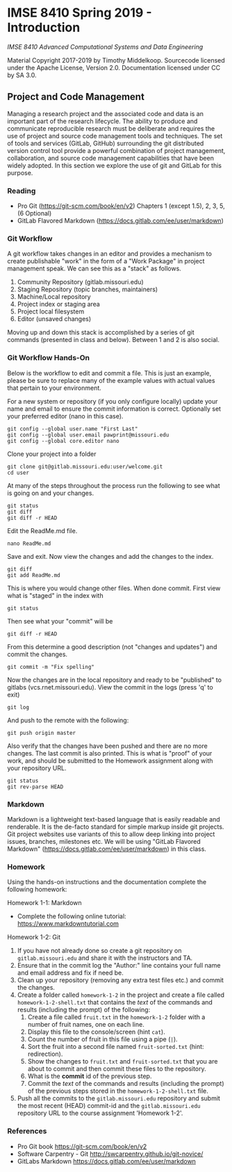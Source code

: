 # IMSE 8410 Spring 2019 - Introduction

*IMSE 8410 Advanced Computational Systems and Data Engineering*

Material Copyright 2017-2019 by Timothy Middelkoop.  Sourcecode
licensed under the Apache License, Version 2.0. Documentation licensed
under CC by SA 3.0.

## Project and Code Management

Managing a research project and the associated code and data is an
important part of the research lifecycle.  The ability to produce and
communicate reproducible research must be deliberate and requires the
use of project and source code management tools and techniques.  The
set of tools and services (GitLab, GitHub) surrounding the git
distributed version control tool provide a powerful combination of
project management, collaboration, and source code management
capabilities that have been widely adopted.  In this section we
explore the use of git and GitLab for this purpose.

### Reading

* Pro Git (https://git-scm.com/book/en/v2) Chapters 1 (except 1.5), 2, 3, 5, (6 Optional)
* GitLab Flavored Markdown (https://docs.gitlab.com/ee/user/markdown)

### Git Workflow
A git workflow takes changes in an editor and provides a mechanism to create publishable "work" in the form of a "Work Package" in project management speak.  We can see this as a "stack" as follows.

1. Community Repository (gitlab.missouri.edu)
2. Staging Repository (topic branches, maintainers)
3. Machine/Local repository
4. Project index or staging area
5. Project local filesystem
6. Editor (unsaved changes)

Moving up and down this stack is accomplished by a series of git commands (presented in class and below).  Between 1 and 2 is also social.

### Git Workflow Hands-On

Below is the workflow to edit and commit a file.  This is just an example, please be sure to replace many of the example values with actual values that pertain to your environment.

For a new system or repository (if you only configure locally) update your name and email to ensure the commit information is correct.  Optionally set your preferred editor (nano in this case).
```
git config --global user.name "First Last"
git config --global user.email pawprint@missouri.edu
git config --global core.editor nano
```

Clone your project into a folder
```
git clone git@gitlab.missouri.edu:user/welcome.git
cd user
```

At many of the steps throughout the process run the following to see what is going on and your changes.
```
git status
git diff
git diff -r HEAD
```

Edit the ReadMe.md file.
```
nano ReadMe.md
```

Save and exit.  Now view the changes and add the changes to the index.
```
git diff
git add ReadMe.md
```

This is where you would change other files.  When done commit.  First view what is "staged" in the index with

```
git status
```

Then see what your "commit" will be 

```
git diff -r HEAD
```

From this determine a good description (not "changes and updates") and commit the changes.

```
git commit -m "Fix spelling"
```

Now the changes are in the local repository and ready to be "published" to gitlabs (vcs.rnet.missouri.edu).  View the commit in the logs (press 'q' to exit)

```
git log
```

And push to the remote with the following:

```
git push origin master
```

Also verify that the changes have been pushed and there are no more changes.  The last commit is also printed.  This is what is "proof" of your work, and should be submitted to the Homework assignment along with your repository URL.

```
git status
git rev-parse HEAD
```

### Markdown

Markdown is a lightweight text-based language that is easily readable
and renderable.  It is the de-facto standard for simple markup inside
git projects.  Git project websites use variants of this to allow deep linking
into project issues, branches, milestones etc.  We will be using
"GitLab Flavored Markdown"
(https://docs.gitlab.com/ee/user/markdown) in this class.


### Homework

Using the hands-on instructions and the documentation complete the following homework:

Homework 1-1: Markdown
  * Complete the following online tutorial: https://www.markdowntutorial.com

Homework 1-2: Git
  1. If you have not already done so create a git repository on
     `gitlab.missouri.edu` and share it with the instructors and TA.
  2. Ensure that in the commit log the "Author:" line contains your
     full name and email address and fix if need be.
  3. Clean up your repository (removing any extra test files etc.) and commit the changes.
  4. Create a folder called `homework-1-2` in the project and create a
     file called `homework-1-2-shell.txt` that contains the *text* of
     the commands and results (including the prompt) of the following:
	 1. Create a file called `fruit.txt` in the `homework-1-2` folder
        with a number of fruit names, one on each line.
	 2. Display this file to the console/screen (hint `cat`).
	 3. Count the number of fruit in this file using a pipe (`|`).
	 4. Sort the fruit into a second file named `fruit-sorted.txt`
        (hint: redirection).
	 5. Show the changes to `fruit.txt` and `fruit-sorted.txt` that
        you are about to commit and then commit these files to the
        repository.
	 6. What is the **commit** id of the previous step.
	 7. Commit the *text* of the commands and results (including the
        prompt) of the previous steps stored in the
        `homework-1-2-shell.txt` file.
  6. Push all the commits to the `gitlab.missouri.edu` repository and submit the most
     recent (HEAD) commit-id and the `gitlab.missouri.edu` repository URL to the course
     assignment 'Homework 1-2'.

### References
 * Pro Git book https://git-scm.com/book/en/v2
 * Software Carpentry - Git http://swcarpentry.github.io/git-novice/
 * GitLabs Markdown https://docs.gitlab.com/ee/user/markdown
